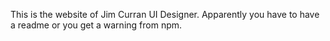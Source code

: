 This is the website of Jim Curran UI Designer.
Apparently you have to have a readme or you get a warning from npm.
